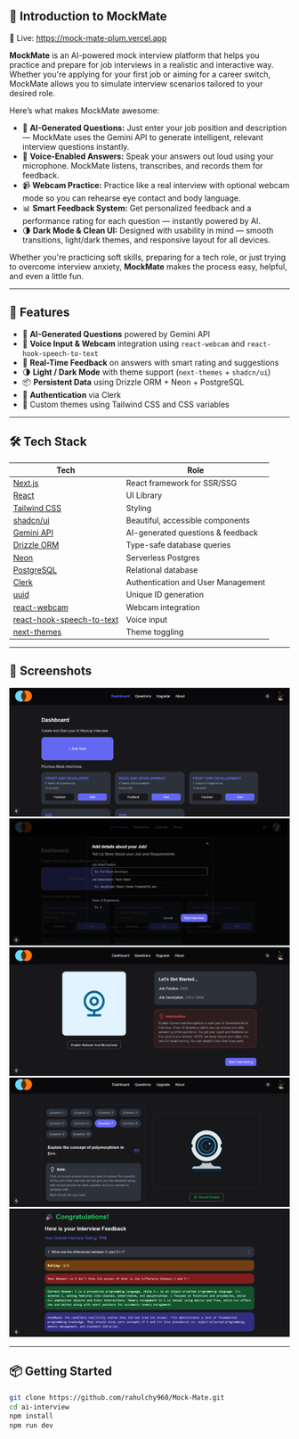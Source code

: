 ## 👋 Introduction to MockMate

🔗 Live: https://mock-mate-plum.vercel.app

**MockMate** is an AI-powered mock interview platform that helps you practice and prepare for job interviews in a realistic and interactive way. Whether you're applying for your first job or aiming for a career switch, MockMate allows you to simulate interview scenarios tailored to your desired role.

Here’s what makes MockMate awesome:

- 🧠 **AI-Generated Questions:** Just enter your job position and description — MockMate uses the Gemini API to generate intelligent, relevant interview questions instantly.
- 🎤 **Voice-Enabled Answers:** Speak your answers out loud using your microphone. MockMate listens, transcribes, and records them for feedback.
- 📹 **Webcam Practice:** Practice like a real interview with optional webcam mode so you can rehearse eye contact and body language.
- 📊 **Smart Feedback System:** Get personalized feedback and a performance rating for each question — instantly powered by AI.
- 🌗 **Dark Mode & Clean UI:** Designed with usability in mind — smooth transitions, light/dark themes, and responsive layout for all devices.

Whether you're practicing soft skills, preparing for a tech role, or just trying to overcome interview anxiety, **MockMate** makes the process easy, helpful, and even a little fun.

---

## 🚀 Features

- 🎯 **AI-Generated Questions** powered by Gemini API
- 🎤 **Voice Input & Webcam** integration using `react-webcam` and `react-hook-speech-to-text`
- 📝 **Real-Time Feedback** on answers with smart rating and suggestions
- 🌗 **Light / Dark Mode** with theme support (`next-themes` + `shadcn/ui`)
- 📦 **Persistent Data** using Drizzle ORM + Neon + PostgreSQL
- 🔐 **Authentication** via Clerk
- 🎨 Custom themes using Tailwind CSS and CSS variables

---

## 🛠️ Tech Stack

| Tech | Role |
|------|------|
| [Next.js](https://nextjs.org/) | React framework for SSR/SSG |
| [React](https://reactjs.org/) | UI Library |
| [Tailwind CSS](https://tailwindcss.com/) | Styling |
| [shadcn/ui](https://ui.shadcn.com/) | Beautiful, accessible components |
| [Gemini API](https://ai.google.dev/) | AI-generated questions & feedback |
| [Drizzle ORM](https://orm.drizzle.team/) | Type-safe database queries |
| [Neon](https://neon.tech/) | Serverless Postgres |
| [PostgreSQL](https://www.postgresql.org/) | Relational database |
| [Clerk](https://clerk.com/) | Authentication and User Management |
| [uuid](https://www.npmjs.com/package/uuid) | Unique ID generation |
| [react-webcam](https://www.npmjs.com/package/react-webcam) | Webcam integration |
| [react-hook-speech-to-text](https://www.npmjs.com/package/react-hook-speech-to-text) | Voice input |
| [next-themes](https://www.npmjs.com/package/next-themes) | Theme toggling |

---

## 📸 Screenshots

<p align="center">
  <img src="/Images/1.png" alt="DashBoard" />
  <img src="/Images/2.png" alt="Add New Interview" />
  <img src="/Images/3.png" alt="Information" />
  <img src="/Images/4.png" alt="Question and Answer Recording" />
  <img src="/Images/5.png" alt="Feedback" />
</p>


---

## 📦 Getting Started

```bash
git clone https://github.com/rahulchy960/Mock-Mate.git
cd ai-interview
npm install
npm run dev
